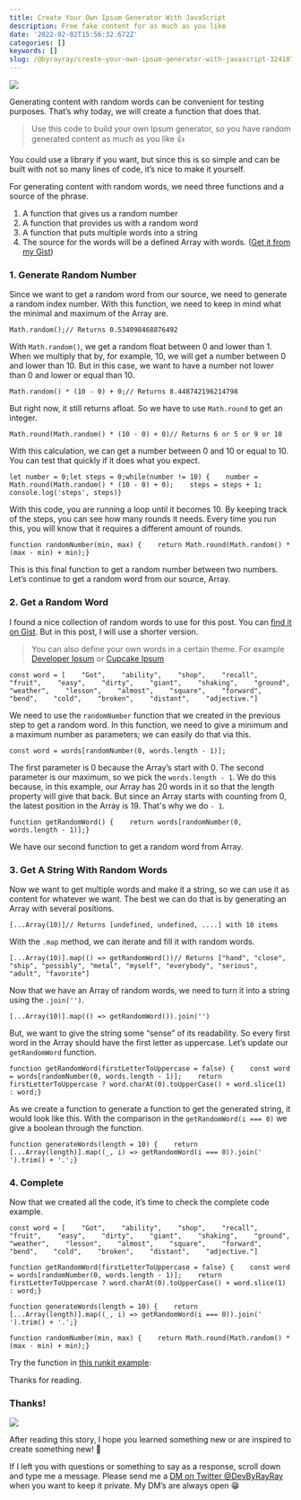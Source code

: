 ```yaml
---
title: Create Your Own Ipsum Generator With JavaScript
description: Free fake content for as much as you like
date: '2022-02-02T15:56:32.672Z'
categories: []
keywords: []
slug: /@byrayray/create-your-own-ipsum-generator-with-javascript-3241077570e2
---
```


![](/images/0__xbnw8Z__GlC1RU____r.jpg)

Generating content with random words can be convenient for testing purposes. That’s why today, we will create a function that does that.

> Use this code to build your own Ipsum generator, so you have random generated content as much as you like 👍

You could use a library if you want, but since this is so simple and can be built with not so many lines of code, it’s nice to make it yourself.

For generating content with random words, we need three functions and a source of the phrase.

1.  A function that gives us a random number
2.  A function that provides us with a random word
3.  A function that puts multiple words into a string
4.  The source for the words will be a defined Array with words. ([Get it from my Gist](https://gist.github.com/devbyray/8dbac8a32c7c87f659d9b34137e25ba0))

### 1\. Generate Random Number

Since we want to get a random word from our source, we need to generate a random index number. With this function, we need to keep in mind what the minimal and maximum of the Array are.

```
Math.random();// Returns 0.534098468876492
```

With `Math.random()`, we get a random float between 0 and lower than 1. When we multiply that by, for example, 10, we will get a number between 0 and lower than 10. But in this case, we want to have a number not lower than 0 and lower or equal than 10.

```
Math.random() * (10 - 0) + 0;// Returns 8.448742196214798
```

But right now, it still returns afloat. So we have to use `Math.round` to get an integer.

```
Math.round(Math.random() * (10 - 0) + 0)// Returns 6 or 5 or 9 or 10
```

With this calculation, we can get a number between 0 and 10 or equal to 10. You can test that quickly if it does what you expect.

```
let number = 0;let steps = 0;while(number != 10) {    number = Math.round(Math.random() * (10 - 0) + 0);    steps = steps + 1;    console.log('steps', steps)}
```

With this code, you are running a loop until it becomes 10. By keeping track of the steps, you can see how many rounds it needs. Every time you run this, you will know that it requires a different amount of rounds.

```
function randomNumber(min, max) {    return Math.round(Math.random() * (max - min) + min);}
```

This is this final function to get a random number between two numbers. Let’s continue to get a random word from our source, Array.

### 2\. Get a Random Word

I found a nice collection of random words to use for this post. You can [find it on Gist](https://gist.github.com/devbyray/8dbac8a32c7c87f659d9b34137e25ba0). But in this post, I will use a shorter version.

> You can also define your own words in a certain theme. For example [Developer Ipsum](https://developer-ipsum.netlify.app/) or [Cupcake Ipsum](http://www.cupcakeipsum.com/)

```
const word = [    "Got",    "ability",    "shop",    "recall",    "fruit",    "easy",    "dirty",    "giant",    "shaking",    "ground",    "weather",    "lesson",    "almost",    "square",    "forward",    "bend",    "cold",    "broken",    "distant",    "adjective."]
```

We need to use the `randomNumber` function that we created in the previous step to get a random word. In this function, we need to give a minimum and a maximum number as parameters; we can easily do that via this.

```
const word = words[randomNumber(0, words.length - 1)];
```

The first parameter is 0 because the Array’s start with 0. The second parameter is our maximum, so we pick the `words.length - 1`. We do this because, in this example, our Array has 20 words in it so that the length property will give that back. But since an Array starts with counting from 0, the latest position in the Array is 19. That's why we do `- 1`.

```
function getRandomWord() {    return words[randomNumber(0, words.length - 1)];}
```

We have our second function to get a random word from Array.

### 3\. Get A String With Random Words

Now we want to get multiple words and make it a string, so we can use it as content for whatever we want. The best we can do that is by generating an Array with several positions.

```
[...Array(10)]// Returns [undefined, undefined, ....] with 10 items
```

With the `.map` method, we can iterate and fill it with random words.

```
[...Array(10)].map(() => getRandomWord())// Returns ["hand", "close", "ship", "possibly", "metal", "myself", "everybody", "serious", "adult", "favorite"]
```

Now that we have an Array of random words, we need to turn it into a string using the `.join('')`.

```
[...Array(10)].map(() => getRandomWord()).join('')
```

But, we want to give the string some “sense” of its readability. So every first word in the Array should have the first letter as uppercase. Let’s update our `getRandomWord` function.

```
function getRandomWord(firstLetterToUppercase = false) {    const word = words[randomNumber(0, words.length - 1)];    return firstLetterToUppercase ? word.charAt(0).toUpperCase() + word.slice(1) : word;}
```

As we create a function to generate a function to get the generated string, it would look like this. With the comparison in the `getRandomWord(i === 0)` we give a boolean through the function.

```
function generateWords(length = 10) {    return [...Array(length)].map((_, i) => getRandomWord(i === 0)).join(' ').trim() + '.';}
```

### 4\. Complete

Now that we created all the code, it’s time to check the complete code example.

```
const word = [    "Got",    "ability",    "shop",    "recall",    "fruit",    "easy",    "dirty",    "giant",    "shaking",    "ground",    "weather",    "lesson",    "almost",    "square",    "forward",    "bend",    "cold",    "broken",    "distant",    "adjective."]
```

```
function getRandomWord(firstLetterToUppercase = false) {    const word = words[randomNumber(0, words.length - 1)];    return firstLetterToUppercase ? word.charAt(0).toUpperCase() + word.slice(1) : word;}
```

```
function generateWords(length = 10) {    return [...Array(length)].map((_, i) => getRandomWord(i === 0)).join(' ').trim() + '.';}
```

```
function randomNumber(min, max) {    return Math.round(Math.random() * (max - min) + min);}
```

Try the function in [this runkit example](https://runkit.com/devbyrayray/how-to-generate-a-string-with-random-words):

Thanks for reading.

### Thanks!

![](/images/0__7pa1RpRxXqdkgYAJ.jpg)

After reading this story, I hope you learned something new or are inspired to create something new! 🤗

If I left you with questions or something to say as a response, scroll down and type me a message. Please send me a [DM on Twitter @DevByRayRay](https://twitter.com/@devbyrayray) when you want to keep it private. My DM’s are always open 😁

